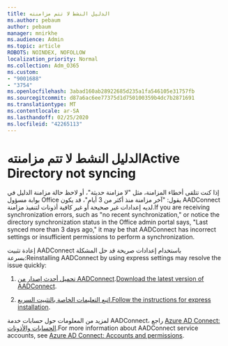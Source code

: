 ```yaml
---
title: الدليل النشط لا تتم مزامنته
ms.author: pebaum
author: pebaum
manager: mnirkhe
ms.audience: Admin
ms.topic: article
ROBOTS: NOINDEX, NOFOLLOW
localization_priority: Normal
ms.collection: Adm_O365
ms.custom:
- "9001688"
- "3754"
ms.openlocfilehash: 3abad160ab28922685d235a1fa546105e31757fb
ms.sourcegitcommit: d87a6ac6ee77375d1d750100359b4dc7b2871691
ms.translationtype: MT
ms.contentlocale: ar-SA
ms.lasthandoff: 02/25/2020
ms.locfileid: "42265113"
---
```

# <a name="active-directory-not-syncing"></a><span data-ttu-id="e7c9f-102">الدليل النشط لا تتم مزامنته</span><span class="sxs-lookup"><span data-stu-id="e7c9f-102">Active Directory not syncing</span></span>

<span data-ttu-id="e7c9f-103">إذا كنت تتلقى أخطاء المزامنة، مثل "لا مزامنة حديثة"، أو لاحظ حالة مزامنة الدليل في بوابة مسؤول Office يقول: "آخر مزامنة منذ أكثر من 3 أيام"، قد يكون AADConnect لديه إعدادات غير صحيحة أو غير كافية أذونات لتنفيذ مزامنة.</span><span class="sxs-lookup"><span data-stu-id="e7c9f-103">If you are receiving synchronization errors, such as "no recent synchronization," or notice the directory synchronization status in the Office admin portal says, "Last synced more than 3 days ago," it may be that AADConnect has incorrect settings or insufficient permissions to perform a synchronization.</span></span>  

<span data-ttu-id="e7c9f-104">إعادة تثبيت AADConnect باستخدام إعدادات صريحة قد حل المشكلة بسرعة:</span><span class="sxs-lookup"><span data-stu-id="e7c9f-104">Reinstalling AADConnect by using express settings may resolve the issue quickly:</span></span>

1. <span data-ttu-id="e7c9f-105">[تحميل أحدث إصدار من AADConnect](https://go.microsoft.com/fwlink/?LinkId=615771).</span><span class="sxs-lookup"><span data-stu-id="e7c9f-105">[Download the latest version of AADConnect](https://go.microsoft.com/fwlink/?LinkId=615771).</span></span>

2. <span data-ttu-id="e7c9f-106">[اتبع التعليمات الخاصة بالتثبيت السريع.](https://docs.microsoft.com/azure/active-directory/hybrid/how-to-connect-install-express)</span><span class="sxs-lookup"><span data-stu-id="e7c9f-106">[Follow the instructions for express installation](https://docs.microsoft.com/azure/active-directory/hybrid/how-to-connect-install-express).</span></span>

<span data-ttu-id="e7c9f-107">لمزيد من المعلومات حول حسابات خدمة AADConnect، راجع [Azure AD Connect: الحسابات والأذونات](https://docs.microsoft.com/azure/active-directory/hybrid/reference-connect-accounts-permissions).</span><span class="sxs-lookup"><span data-stu-id="e7c9f-107">For more information about AADConnect service accounts, see [Azure AD Connect: Accounts and permissions](https://docs.microsoft.com/azure/active-directory/hybrid/reference-connect-accounts-permissions).</span></span>
